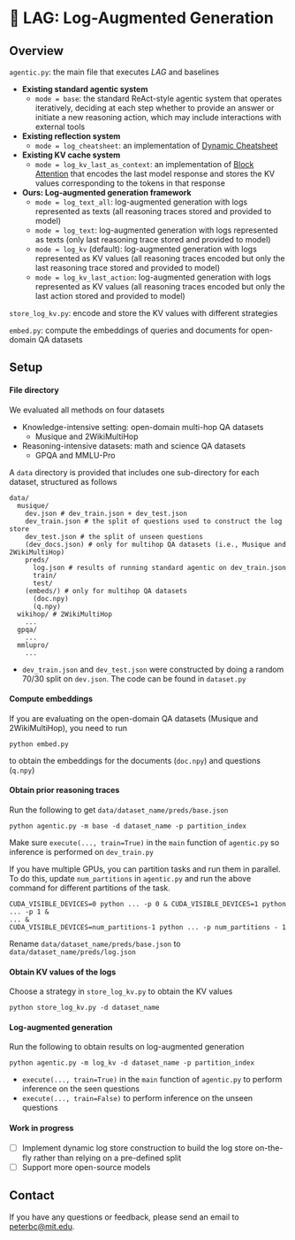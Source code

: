 # 🔄 LAG: Log-Augmented Generation

<!-- If you find our code, or the paper helpful, please cite the paper

```

``` -->

## Overview
`agentic.py`: the main file that executes *LAG* and baselines

* **Existing standard agentic system**
  * `mode = base`: the standard ReAct-style agentic system that operates iteratively, deciding at each step whether to provide an answer or initiate a new reasoning action, which may include interactions with external tools
* **Existing reflection system**
  * `mode = log_cheatsheet`: an implementation of <a href="https://arxiv.org/abs/2504.07952">Dynamic Cheatsheet</a>
* **Existing KV cache system**
  * `mode = log_kv_last_as_context`: an implementation of <a href="https://arxiv.org/abs/2409.15355">Block Attention</a> that encodes the last model response and stores the KV values corresponding to the tokens in that response
* **Ours: Log-augmented generation framework**
  * `mode = log_text_all`: log-augmented generation with logs represented as texts (all reasoning traces stored and provided to model)
  * `mode = log_text`: log-augmented generation with logs represented as texts (only last reasoning trace stored and provided to model)
  * `mode = log_kv` (default): log-augmented generation with logs represented as KV values (all reasoning traces encoded but only the last reasoning trace stored and provided to model)
  * `mode = log_kv_last_action`: log-augmented generation with logs represented as KV values (all reasoning traces encoded but only the last action stored and provided to model)


`store_log_kv.py`: encode and store the KV values with different strategies

`embed.py`: compute the embeddings of queries and documents for open-domain QA datasets


## Setup


#### File directory

We evaluated all methods on four datasets
* Knowledge-intensive setting: open-domain multi-hop QA datasets
  * Musique and 2WikiMultiHop
* Reasoning-intensive datasets: math and science QA datasets
  * GPQA and MMLU-Pro

A `data` directory is provided that includes one sub-directory for each dataset, structured as follows 
```
data/
  musique/
    dev.json # dev_train.json + dev_test.json
    dev_train.json # the split of questions used to construct the log store
    dev_test.json # the split of unseen questions
    (dev_docs.json) # only for multihop QA datasets (i.e., Musique and 2WikiMultiHop)
    preds/
      log.json # results of running standard agentic on dev_train.json
      train/
      test/
    (embeds/) # only for multihop QA datasets
      (doc.npy)
      (q.npy)
  wikihop/ # 2WikiMultiHop
    ...
  gpqa/
    ...
  mmlupro/
    ...
```

* `dev_train.json` and `dev_test.json` were constructed by doing a random 70/30 split on `dev.json`. The code can be found in `dataset.py`

#### Compute embeddings

If you are evaluating on the open-domain QA datasets (Musique and 2WikiMultiHop), you need to run

```
python embed.py
```

to obtain the embeddings for the documents (`doc.npy`) and questions (`q.npy`)

#### Obtain prior reasoning traces
Run the following to get `data/dataset_name/preds/base.json`

```
python agentic.py -m base -d dataset_name -p partition_index
```

Make sure `execute(..., train=True)` in the `main` function of `agentic.py` so inference is performed on `dev_train.py`

If you have multiple GPUs, you can partition tasks and run them in parallel. To do this, update `num_partitions` in `agentic.py` and run the above command for different partitions of the task.

```
CUDA_VISIBLE_DEVICES=0 python ... -p 0 & CUDA_VISIBLE_DEVICES=1 python ... -p 1 &
... &
CUDA_VISIBLE_DEVICES=num_partitions-1 python ... -p num_partitions - 1
```

Rename `data/dataset_name/preds/base.json` to `data/dataset_name/preds/log.json`

#### Obtain KV values of the logs
Choose a strategy in `store_log_kv.py` to obtain the KV values

```
python store_log_kv.py -d dataset_name
```

#### Log-augmented generation

Run the following to obtain results on log-augmented generation

```
python agentic.py -m log_kv -d dataset_name -p partition_index
```

* `execute(..., train=True)` in the `main` function of `agentic.py` to perform inference on the seen questions
* `execute(..., train=False)` to perform inference on the unseen questions

#### Work in progress

- [ ] Implement dynamic log store construction to build the log store on-the-fly rather than relying on a pre-defined split
- [ ] Support more open-source models

## Contact

If you have any questions or feedback, please send an email to peterbc@mit.edu.